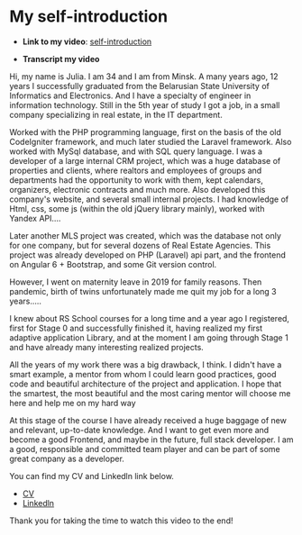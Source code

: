 # My self-introduction


- **Link to my video**: [self-introduction](https://youtu.be/byBMX2VNekg)

- **Transcript  my video**

Hi, my name is Julia. I am 34 and I am from Minsk. A many years ago, 12 years I successfully graduated from the Belarusian State University of Informatics and Electronics. And I have a specialty of engineer in information technology. Still in the 5th year of study I got a job, in a small company specializing in real estate, in the IT department.

Worked with the PHP programming language, first on the basis of the old CodeIgniter framework, and much later studied the Laravel framework. Also worked with MySql database, and with SQL query language. I was a developer of a large internal CRM project, which was a huge database of properties and clients, where realtors and employees of groups and departments had the opportunity to work with them, kept calendars, organizers, electronic contracts and much more. Also developed this company's website, and several small internal projects.
I had knowledge of Html, css, some js (within the old jQuery library mainly), worked with Yandex API....

Later another MLS project was created, which was the database not only for one company, but for several dozens of Real Estate Agencies. This project was already developed on PHP (Laravel) api part, and the frontend on Angular 6 + Bootstrap, and some Git version control.

However, I went on maternity leave in 2019 for family reasons. Then pandemic, birth of twins unfortunately made me quit my job for a long 3 years.....

I knew about RS School courses for a long time and a year ago I registered, first for Stage 0 and successfully finished it, having realized my first adaptive application Library, and at the moment I am going through Stage 1 and have already many interesting realized projects.

All the years of my work there was a big drawback, I think. I didn't have a smart example, a mentor from whom I could learn good practices, good code and beautiful architecture of the project and application. I hope that the smartest, the most beautiful and the most caring mentor will choose me here and help me on my hard way

At this stage of the course I have already received a huge baggage of new and relevant, up-to-date knowledge. And I want to get even more and become a good Frontend, and maybe in the future, full stack developer.
I am a good, responsible and committed team player and can be part of some great company as a developer.

You can find my CV and Linkedln link below.
- [CV](https://yuliyavoronovich.github.io/rsschool-cv/)
- [Linkedln](https://www.linkedin.com/in/juliya-varanovich-8a0946118/)

Thank you for taking the time to watch this video to the end!
